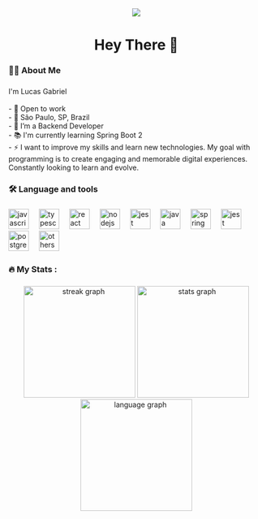 
<div align="center">
  <img src="https://api.visitorbadge.io/api/visitors?path=GabrieldeLucas&countColor=%23263759"  />
</div>

###

<h1 align="center">Hey There 👋</h1>

###

<h3 align="left">👩‍💻  About Me</h3>

###

<p align="left">I'm Lucas Gabriel<br><br>- 💼 Open to work<br>- 📍 São Paulo, SP, Brazil<br>- 🔭 I’m a Backend Developer<br>- 📚 I'm currently learning Spring Boot  2<br>- ⚡ I want to improve my skills and learn new technologies.  My goal with programming is to create engaging and memorable digital experiences.  Constantly looking to learn and evolve.</p>

###

<h3 align="left">🛠 Language and tools</h3>

###

<div align="left">
    <img src="https://cdn.jsdelivr.net/gh/devicons/devicon/icons/javascript/javascript-original.svg" height="40" alt="javascript logo"  />
  <img width="12" />
  <img src="https://cdn.jsdelivr.net/gh/devicons/devicon/icons/typescript/typescript-original.svg" height="40" alt="typescript logo"  />
  <img width="12" />
  <img src="https://cdn.jsdelivr.net/gh/devicons/devicon/icons/react/react-original.svg" height="40" alt="react logo"  />
  <img width="12" />
  <img src="https://cdn.jsdelivr.net/gh/devicons/devicon/icons/nodejs/nodejs-original.svg" height="40" alt="nodejs logo"  />
  <img width="12" />
  <img src="https://cdn.jsdelivr.net/gh/devicons/devicon/icons/jest/jest-plain.svg" height="40" alt="jest logo"  />
  <img width="12" />
  <img src="https://cdn.jsdelivr.net/gh/devicons/devicon/icons/java/java-original.svg" height="40" alt="java logo"  />
  <img width="12" />
  <img src="https://cdn.jsdelivr.net/gh/devicons/devicon/icons/spring/spring-original.svg" height="40" alt="spring logo"  />
<img width="12" />
  <img src="https://freesvg.org/img/387.png" height="40" alt="jest logo" height="40" alt="nest logo"  />
<img width="12" />
  <img src="https://cdn.jsdelivr.net/gh/devicons/devicon/icons/postgresql/postgresql-plain.svg" height="40" alt="postgresql logo"  />
<img width="12" />
<img src="https://skills.thijs.gg/icons?i=mongodb,figma,git,tailwind,next" height="40" alt="others"  />
</div>

###

<h3 align="left">🔥   My Stats :</h3>

###

<div align="center">
  <img src="https://streak-stats.demolab.com?user=GabrieldeLucas&locale=en&mode=daily&theme=dark&hide_border=false&border_radius=5&order=3" height="220" alt="streak graph"  />
<img src="https://github-readme-stats.vercel.app/api?username=GabrieldeLucas&show_icons=true&theme=highcontrast" height="220" alt="stats graph"  />
<img src="https://github-readme-stats.vercel.app/api/top-langs/?username=GabrieldeLucas&layout=compact" height="220" alt="language graph"  />

</div>
